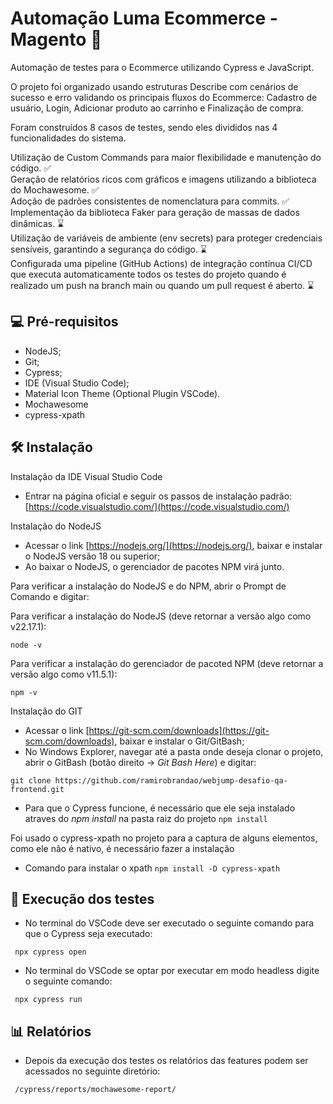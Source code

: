 # Automação Luma Ecommerce - Magento 🤖

Automação de testes para o Ecommerce utilizando Cypress e JavaScript.

O projeto foi organizado usando estruturas Describe com cenários de sucesso e erro validando os principais fluxos do Ecommerce: Cadastro de usuário, Login, Adicionar produto ao carrinho e Finalização de compra.

Foram construídos 8 casos de testes, sendo eles divididos nas 4 funcionalidades do sistema.

Utilização de Custom Commands para maior flexibilidade e manutenção do código. ✅  
Geração de relatórios ricos com gráficos e imagens utilizando a biblioteca do Mochawesome. ✅  
Adoção de padrões consistentes de nomenclatura para commits. ✅  
Implementação da biblioteca Faker para geração de massas de dados dinâmicas. ⌛️    
Utilização de variáveis de ambiente (env secrets) para proteger credenciais sensíveis, garantindo a segurança do código. ⌛️  
Configurada uma pipeline (GitHub Actions) de integração contínua CI/CD que executa automaticamente todos os testes do projeto quando é realizado um push na branch main ou quando um pull request é aberto. ⌛️   

## 💻 Pré-requisitos

- NodeJS;
- Git;
- Cypress;
- IDE (Visual Studio Code);
- Material Icon Theme (Optional Plugin VSCode).
- Mochawesome
- cypress-xpath

## 🛠️ Instalação

Instalação da IDE Visual Studio Code

- Entrar na página oficial e seguir os passos de instalação padrão: [https://code.visualstudio.com/](https://code.visualstudio.com/)

Instalação do NodeJS

- Acessar o link [https://nodejs.org/](https://nodejs.org/), baixar e instalar o NodeJS versão 18 ou superior;
- Ao baixar o NodeJS, o gerenciador de pacotes NPM virá junto. 

Para verificar a instalação do NodeJS e do NPM, abrir o Prompt de Comando e digitar:

Para verificar a instalação do NodeJS (deve retornar a versão algo como v22.17.1):

``node -v `` 

Para verificar a instalação do gerenciador de pacoted NPM (deve retornar a versão algo como v11.5.1):

``npm -v ``

Instalação do GIT

- Acessar o link [https://git-scm.com/downloads](https://git-scm.com/downloads), baixar e instalar o Git/GitBash;
 - No Windows Explorer, navegar até a pasta onde deseja clonar o projeto, abrir o GitBash (botão direito -> *Git Bash Here*) e digitar:

``git clone https://github.com/ramirobrandao/webjump-desafio-qa-frontend.git ``
 - Para que o Cypress funcione, é necessário que ele seja instalado atraves do *npm install* na pasta raiz do projeto
``npm install``

Foi usado o cypress-xpath no projeto para a captura de alguns elementos, como ele não é nativo, é necessário fazer a instalação
- Comando para instalar o xpath 
`npm install -D cypress-xpath`

## 🚀 Execução dos testes

- No terminal do VSCode deve ser executado o seguinte comando para que o Cypress seja executado:

`` npx cypress open``

- No terminal do VSCode se optar por executar em modo headless digite o seguinte comando: 

`` npx cypress run``

## 📊 Relatórios 

- Depois da execução dos testes os relatórios das features podem ser acessados no seguinte diretório:

`` /cypress/reports/mochawesome-report/``